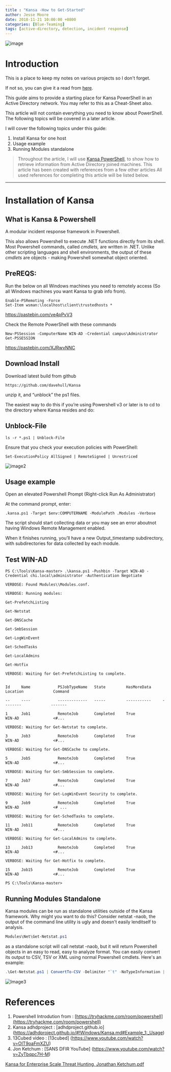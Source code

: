 ```yaml
---
title : "Kansa -How to Get-Started"
author: Jesse Moore
date: 2018-11-21 10:00:00 +0800
categories: [Blue-Teaming]
tags: [active-directory, detection, incident response]
---
```


![image](https://user-images.githubusercontent.com/6413570/163220846-82bcfa78-5b99-4c4c-b326-a2a4d41703af.png)


# Introduction

This is a place to keep my notes on various projects so I don't forget.

If not so, you can give it a read from [here](https://jessefmoore.github.io/posts/Kansa-PowerShell-Part1/).

This guide aims to provide a starting place for Kansa PowerShell in an Active Directory network. You may refer to this as a Cheat-Sheet also.

This article will not contain everything you need to know about PowerShell. The following topics will be covered in a later article.

I will cover the following topics under this guide:
  1. Install Kansa for one host
  2. Usage example
  3. Running Modules standalone



> Throughout the article, I will use [Kansa PowerShell](https://github.com/davehull/Kansa), to show how to retrieve information from Active Directory joined machines.
> This article has been created with references from a few other articles
> All used references for completing this article will be listed below.

---

# Installation of Kansa
## What is Kansa & Powershell
A modular incident response framework in Powershell.

This also allows Powershell to execute .NET functions directly from its shell. Most Powershell commands, called _cmdlets,_ are written in .NET. Unlike other scripting languages and shell environments, the output of these _cmdlets_ are objects - making Powershell somewhat object oriented.

## PreREQS:

Run the below on all Windows machines you need to remotely access (So all Windows machines you want Kansa to grab info from).
```
Enable-PSRemoting -Force
Set-Item wsman:\localhost\client\trustedhosts *
```
https://pastebin.com/ve4pPvV3

Check the Remote PowerShell with these commands
```
New-PSSession -ComputerName WIN-AD -Credential campus\Administrator
Get-PSSESSION
```
https://pastebin.com/XJRwvNNC


## Download Install
Download latest build from github
```
https://github.com/davehull/Kansa
```
unzip it, and “unblock” the ps1 files.

The easiest way to do this if you’re using Powershell v3 or later is to cd to the directory where Kansa resides and do:

## Unblock-File
```
ls -r *.ps1 | Unblock-File
```

Ensure that you check your execution policies with PowerShell:

```
Set-ExecutionPolicy AllSigned | RemoteSigned | Unrestriced
```

![image2](https://user-images.githubusercontent.com/6413570/163231082-42b14a36-eff2-4e0e-b098-491169877ae7.png)


## Usage example
Open an elevated Powershell Prompt (Right-click Run As Administrator)

At the command prompt, enter:

```
.kansa.ps1 -Target $env:COMPUTERNAME -ModulePath .Modules -Verbose
```

The script should start collecting data or you may see an error aboutnot having Windows Remote Management enabled.

When it finishes running, you’ll have a new Output_timestamp subdirectory, with subdirectories for data collected by each module.

## Test WIN-AD 

```
PS C:\Tools\Kansa-master> .\kansa.ps1 -Pushbin -Target WIN-AD -Credential chi.local\administrator -Authentication Negotiate
 
VERBOSE: Found Modules\\Modules.conf.
 
VERBOSE: Running modules:
 
Get-PrefetchListing
 
Get-Netstat
 
Get-DNSCache
 
Get-SmbSession
 
Get-LogWinEvent
 
Get-SchedTasks
 
Get-LocalAdmins
 
Get-Hotfix
 
VERBOSE: Waiting for Get-PrefetchListing to complete.
 
 
Id     Name            PSJobTypeName   State         HasMoreData     Location             Command
 
--     ----            -------------   -----         -----------     --------             -------
 
1      Job1            RemoteJob       Completed     True            WIN-AD               <#...
 
VERBOSE: Waiting for Get-Netstat to complete.
 
3      Job3            RemoteJob       Completed     True            WIN-AD               <#...
 
VERBOSE: Waiting for Get-DNSCache to complete.
 
5      Job5            RemoteJob       Completed     True            WIN-AD               <#...
 
VERBOSE: Waiting for Get-SmbSession to complete.
 
7      Job7            RemoteJob       Completed     True            WIN-AD               <#...
 
VERBOSE: Waiting for Get-LogWinEvent Security to complete.
 
9      Job9            RemoteJob       Completed     True            WIN-AD               <# ...
 
VERBOSE: Waiting for Get-SchedTasks to complete.
 
11     Job11           RemoteJob       Completed     True            WIN-AD               <#...
 
VERBOSE: Waiting for Get-LocalAdmins to complete.
 
13     Job13           RemoteJob       Completed     True            WIN-AD               <#...
 
VERBOSE: Waiting for Get-Hotfix to complete.
 
15     Job15           RemoteJob       Completed     True            WIN-AD               <#...
 
PS C:\Tools\Kansa-master>
```


## Running Modules Standalone
Kansa modules can be run as standalone utilities outside of the Kansa framework. Why might you want to do this? Consider netstat -naob, the
output of the command line utility is ugly and doesn't easily lenditself to analysis.

```powershell
Modules\Net\Get-Netstat.ps1
```

as a standalone script will call netstat -naob, but it will return
Powershell objects in an easy to read, easy to analyze format. You can
easily convert its output to CSV, TSV or XML using normal Powershell
cmdlets. Here's an example:

```powershell
.\Get-Netstat.ps1 | ConvertTo-CSV -Delimiter "`t" -NoTypeInformation | % { $_ -replace "`"" } | Set-Content netstat.tsv
```

![Image3](https://user-images.githubusercontent.com/6413570/163231486-5e70bfc1-2b09-4e9e-8c15-5f0a2b1b85d4.png)


# References
1. Powershell Introdution from : [https://tryhackme.com/room/powershell](https://tryhackme.com/room/powershell)
2. Kansa adhdproject : [adhdproject.github.io] (https://adhdproject.github.io/#!Windows/Kansa.md#Example_1:_Usage)
3. 13Cubed video : [13cubed] (https://www.youtube.com/watch?v=OIT9oaFmXZU)
4. Jon Ketchum : [SANS DFIR YouTube] (https://www.youtube.com/watch?v=ZyTbqpc7H-M)

[Kansa for Enterprise Scale Threat Hunting, Jonathan Ketchum.pdf](https://github.com/jessefmoore/jessefmoore.github.io/files/8591403/Kansa.for.Enterprise.Scale.Threat.Hunting.Jonathan.Ketchum.pdf)


